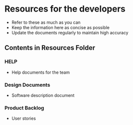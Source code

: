 # Resources for the developers

+ Refer to these as much as you can
+ Keep the information here as concise as possible
+ Update the documents regularly to maintain high accuracy

## Contents in Resources Folder

### HELP
+ Help documents for the team

### Design Documents
+ Software description document

### Product Backlog
+ User stories
